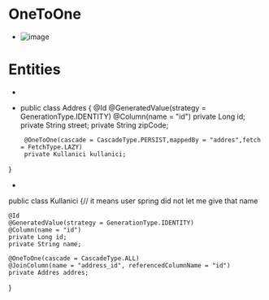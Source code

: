 # OneToOne
- ![image](https://user-images.githubusercontent.com/96066271/210025211-d3939059-b820-499c-8f54-54e540e4633d.png)
# Entities
- ```
-  public class Addres {
        @Id
        @GeneratedValue(strategy = GenerationType.IDENTITY)
        @Column(name = "id")
        private Long id;
        private String street;
        private String zipCode;

        @OneToOne(cascade = CascadeType.PERSIST,mappedBy = "addres",fetch = FetchType.LAZY)
        private Kullanici kullanici;

} 

- ```
 public class Kullanici {// it means user spring did not let me give that name

    @Id
    @GeneratedValue(strategy = GenerationType.IDENTITY)
    @Column(name = "id")
    private Long id;
    private String name;

    @OneToOne(cascade = CascadeType.ALL)
    @JoinColumn(name = "address_id", referencedColumnName = "id")
    private Addres addres;

} 
